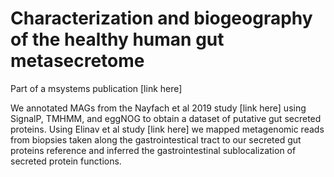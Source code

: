 # Characterization and biogeography of the healthy human gut metasecretome
Part of a msystems publication [link here]

We annotated MAGs from the Nayfach et al 2019 study [link here] using SignalP, TMHMM, and eggNOG to obtain a dataset of putative gut secreted proteins. Using Elinav et al study [link here] we mapped metagenomic reads from biopsies taken along the gastrointestical tract to our secreted gut proteins reference and inferred the gastrointestinal sublocalization of secreted protein functions.
